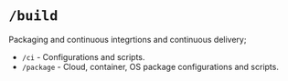 # `/build`

Packaging and continuous integrtions and continuous delivery;

- `/ci` - Configurations and scripts.
- `/package` - Cloud, container, OS package configurations and scripts.

